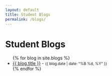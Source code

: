 ```yaml
---
layout: default
title: Student Blogs
permalink: /blogs/
---
```


<h1>Student Blogs</h1>

<ul>
  {% for blog in site.blogs %}
    <li>
      <a href="{{ blog.url }}">{{ blog.title }}</a> - <small>{{ blog.date | date: "%B %d, %Y" }}</small>
    </li>
  {% endfor %}
</ul>
